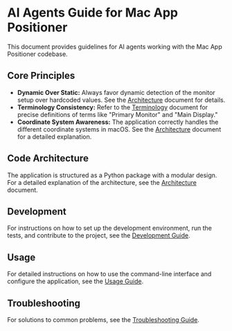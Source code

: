# AI Agents Guide for Mac App Positioner

This document provides guidelines for AI agents working with the Mac App Positioner codebase.

## Core Principles

-   **Dynamic Over Static:** Always favor dynamic detection of the monitor setup over hardcoded values. See the [Architecture](ARCHITECTURE.md) document for details.
-   **Terminology Consistency:** Refer to the [Terminology](TERMINOLOGY.md) document for precise definitions of terms like "Primary Monitor" and "Main Display."
-   **Coordinate System Awareness:** The application correctly handles the different coordinate systems in macOS. See the [Architecture](ARCHITECTURE.md) document for a detailed explanation.

## Code Architecture

The application is structured as a Python package with a modular design. For a detailed explanation of the architecture, see the [Architecture](ARCHITECTURE.md) document.

## Development

For instructions on how to set up the development environment, run the tests, and contribute to the project, see the [Development Guide](DEVELOPMENT.md).

## Usage

For detailed instructions on how to use the command-line interface and configure the application, see the [Usage Guide](USAGE.md).

## Troubleshooting

For solutions to common problems, see the [Troubleshooting Guide](TROUBLESHOOTING.md).
